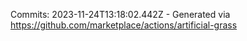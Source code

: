 Commits: 2023-11-24T13:18:02.442Z - Generated via https://github.com/marketplace/actions/artificial-grass
<br>
